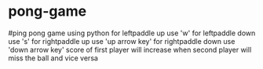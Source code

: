 # pong-game
#ping pong game using python
for leftpaddle up use 'w'
for leftpaddle down use 's'
for rightpaddle up use 'up arrow key'
for rightpaddle down use 'down arrow key'
score of first player will increase when second player will miss the ball and vice versa
